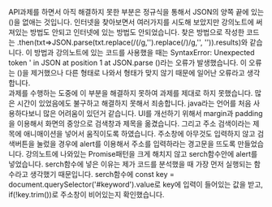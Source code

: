 API과제를 하면서 아직 해결하지 못한 부분은 정규식을 통해서 JSON의 양쪽 끝에 있는 ()을 없애는 것입니다. 인터넷을 찾아보면서 여러가지를 시도해 보았지만
강의노트에 써져있는 방법도 안되고 인터넷에 있는 방법도 안되었습니다. 찾은 방법으로 작성한 코드는 .then(txt=>JSON.parse(txt.replace(/\(/g,'').replace(/\)/g,'', '')).results)와 같습니다. 이 방법과 강의노트에 있는 코드를 사용했을 때는 SyntaxError: Unexpected token ' in JSON at position 1 at JSON.parse (<anonymous>)라는 오류가 발생했습니다. 이 오류는 ()을 제거했으나 다른 형태로 나와서 형태가 맞지 않기 때문에 일어난 오류라고 생각합니다.  
 과제를 수행하는 도중에 이 부분을 해결하지 못하여 과제를 제대로 하지 못했습니다. 많은 시간이 있었음에도 불구하고 해결하지 못해서 죄송합니다. java라는 언어를
 처음 사용하다보니 많은 어려움이 있던거 같습니다. 
UI를 개선하기 위해서 margin과 padding을 이용해서 화면의 중앙으로 검색창과 제목을 옮겼습니다. 그리고 주소 검색이라는 제목에 애니매이션을 넣어서 움직이도록 하였습니다. 
주소창에 아무것도 입력하지 않고 검색버튼을 눌렀을 경우에 alert를 이용해서 주소를 입력하라는 경고문을 뜨도록 만들었습니다. 강의노트에 나와있는 Promise패턴을 크게 해치지 않고 serch함수안에 alert를 넣었습니다. serch함수에 넣은 이유는 제가 코드를 분석했을 때 가장 먼저 실행되는 함수라고 생각했기 때문입니다. serch함수에 const key = document.querySelector('#keyword').value로 key에 입력이 들어있는 값을 받고, if(!key.trim())로 주소창이 비어있는지 확인했습니다.